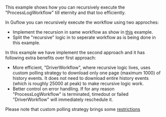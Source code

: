 ﻿This example shows how you can recursively execute the "ProcessLogWorkflow" till eternity and that too efficiently.

In Guflow you can recursively execute the workflow using two approches:
 * Implement the recursion in same workflow as show in [this](https://github.com/gurmitteotia/guflow-samples/tree/master/LoopSupport) example.
 * Split the "recursive" logic in to seperate workflow as is being done in this example.

  
 In this example we have implement the second approach and it has following extra benefits over first approach:
  * More efficient, "DriverWorkflow", where recursive logic lives, uses custom polling strategy to download only one page (maximum 1000) of history events. It does not need to download 
    entire history events (which is roughly 25000 at peak) to make recursive logic work.
  * Better control on error handling. If for any reason "ProcessLogWorkflow" is terminated, timedout or failed "DriverWorkflow" will immediately reschedule it.

  Please note that custom polling strategy brings some [restrictions](https://github.com/gurmitteotia/guflow/wiki/Custom-polling-strategy)
